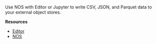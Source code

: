 Use NOS with Editor or Jupyter to write CSV, JSON, and Parquet data to your external object stores.

<!-- * Start the Editor guided tour. -->
<!--* Check out the Jupyter Getting Started Notebook tutorial. -->

**Resources**
 
* [Editor](https://docs.teradata.com/search/all?query=Editor&content-lang=en-US)
* [NOS](https://docs.teradata.com/search/all?query=NOS&content-lang=en-US)
